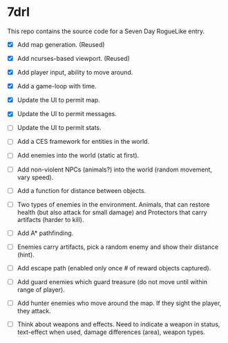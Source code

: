 # 7drl

This repo contains the source code for a Seven Day RogueLike entry.

- [x]  Add map generation. (Reused)

- [x]  Add ncurses-based viewport. (Reused)

- [x]  Add player input, ability to move around.

- [x]  Add a game-loop with time.

- [x]  Update the UI to permit map.

- [x]  Update the UI to permit messages.

- [ ]  Update the UI to permit stats.

- [ ]  Add a CES framework for entities in the world.

- [ ]  Add enemies into the world (static at first).

- [ ]  Add non-violent NPCs (animals?) into the world (random movement, vary speed).

- [ ]  Add a function for distance between objects.

- [ ]  Two types of enemies in the environment.  Animals, that can restore health (but also attack for small damage) and Protectors that carry artifacts (harder to kill).

- [ ]  Add A* pathfinding.

- [ ]  Enemies carry artifacts, pick a random enemy and show their distance (hint).

- [ ]  Add escape path (enabled only once # of reward objects captured).

- [ ]  Add guard enemies which guard treasure (do not move until within range of player).

- [ ]  Add hunter enemies who move around the map.  If they sight the player, they attack.

- [ ]  Think about weapons and effects.  Need to indicate a weapon in status, text-effect when used, damage differences (area), weapon types.

